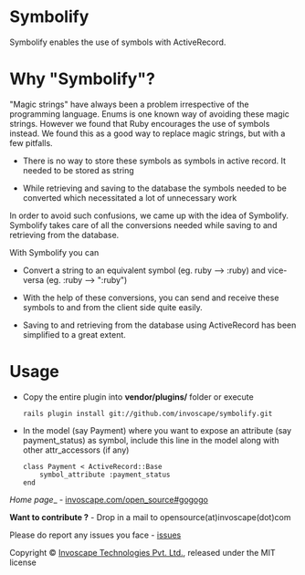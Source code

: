 Symbolify
=========

Symbolify enables the use of symbols with ActiveRecord. 


Why "Symbolify"?
=================

"Magic strings" have always been a problem irrespective of the programming language. Enums is one known way of avoiding these magic strings.
However we found that Ruby encourages the use of symbols instead. We found this as a good way to replace magic strings, but with a few pitfalls.

+ There is no way to store these symbols as symbols in active record. It needed to be stored as string

+ While retrieving and saving to the database the symbols needed to be converted which necessitated a lot of unnecessary work

In order to avoid such confusions, we came up with the idea of Symbolify. Symbolify takes care of all the conversions needed while saving to and retrieving from the database.

With Symbolify you can

+ Convert a string to an equivalent symbol (eg. ruby --> :ruby) and vice-versa (eg. :ruby --> ":ruby")

+ With the help of these conversions, you can send and receive these symbols to and from the client side quite easily.

+ Saving to and retrieving from the database using ActiveRecord has been simplified to a great extent.

Usage
=====

+	Copy the entire plugin into __vendor/plugins/__ folder or execute

		rails plugin install git://github.com/invoscape/symbolify.git
		
+	In the model (say Payment) where you want to expose an attribute (say payment_status) as symbol, include this line in the model along with other attr_accessors (if any)
		
		class Payment < ActiveRecord::Base
			symbol_attribute :payment_status
		end

_Home page__ - [invoscape.com/open_source#gogogo](http://www.invoscape.com/open_source#gogogo)

__Want to contribute ?__ - Drop in a mail to opensource(at)invoscape(dot)com

Please do report any issues you face - [issues](https://github.com/invoscape/go_go_go/issues)

Copyright &copy; [Invoscape Technologies Pvt. Ltd.](http://www.invoscape.com), released under the MIT license

